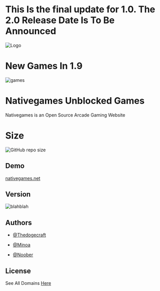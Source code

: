 # This Is the final update for 1.0. **The 2.0 Release Date Is To Be Announced**


![Logo](https://i.imgur.com/5usXJsj.png)

# New Games  In 1.9 
![games](https://i.imgur.com/1eqfFx6.png)
 	


# Nativegames Unblocked Games 




Nativegames is an Open Source Arcade Gaming Website

# Size 
![GitHub repo size](https://img.shields.io/github/repo-size/parcoil/nativegames.net?color=33B3DB&label=Totall%20Size)



## Demo



[nativegames.net](nativegames.net)

## Version 
![blahblah](https://img.shields.io/github/v/release/parcoil/nativegames.net?include_prereleases)

## Authors



- [@Thedogecraft](https://github.com/Thedogecraft)

- [@Minoa](https://github.com/MinoaBaccus)

- [@Noober](https://github.com/Hackerman2763)





## License


See All Domains [Here](https://github.com/Parcoil/nativegames.net/wiki/Domains)


